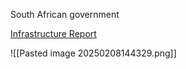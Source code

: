 South African government

[Infrastructure Report](https://resource.capetown.gov.za/documentcentre/Documents/City%20research%20reports%20and%20review/CCT_Mayors_Infrastructure_Report_2023.pdf?utm_source=chatgpt.com)


![[Pasted image 20250208144329.png]]

